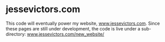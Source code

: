 jessevictors.com
================

This code will eventually power my website, www.jessevictors.com. Since these pages are still under development, the code is live under a sub-directory: www.jessevictors.com/new_website/